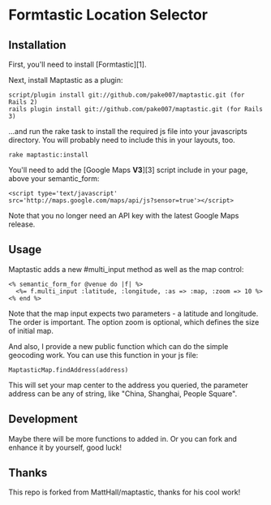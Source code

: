 # Formtastic Location Selector

## Installation

First, you'll need to install [Formtastic][1].

Next, install Maptastic as a plugin:

    script/plugin install git://github.com/pake007/maptastic.git (for Rails 2)
    rails plugin install git://github.com/pake007/maptastic.git (for Rails 3)


...and run the rake task to install the required js file into your javascripts directory. You will probably need to include this in your layouts, too.

    rake maptastic:install

You'll need to add the [Google Maps **V3**][3] script include in your page, above your semantic_form:

    <script type='text/javascript' src='http://maps.google.com/maps/api/js?sensor=true'></script>

Note that you no longer need an API key with the latest Google Maps release.

## Usage

Maptastic adds a new #multi_input method as well as the map control:

    <% semantic_form_for @venue do |f| %>
      <%= f.multi_input :latitude, :longitude, :as => :map, :zoom => 10 %>
    <% end %>

Note that the map input expects two parameters - a latitude and longitude. The order is important. The option zoom is optional, which defines the size of initial map.

And also, I provide a new public function which can do the simple geocoding work. You can use this function in your js file:

    MaptasticMap.findAddress(address)

This will set your map center to the address you queried, the parameter address can be any of string, like "China, Shanghai, People Square".

## Development

Maybe there will be more functions to added in. Or you can fork and enhance it by yourself, good luck!

## Thanks

This repo is forked from MattHall/maptastic, thanks for his cool work!